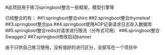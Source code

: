 #此项目用于练习springboot整合一些框架，模型引擎等


已经整合的有：
##1.springboot整合shiro
##2.springboot整合thymeleaf
##3.springboot整合jpa
##4.springboot使用AOP记录请求日志存入数据库
##5.springboot整合redis对请求进行限流（分布式可用）
##6.springboot整合Swagger2
##7.springboot修改启动banner
             
由于只供自己练习使用，没有很好的进行区分，全部写在一个项目中